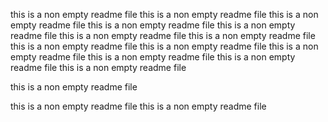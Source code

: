 this is a non empty readme file this is a non empty readme file this is a non empty readme file
this is a non empty readme file this is a non empty readme file this is a non empty readme file this is a non empty readme file
this is a non empty readme file this is a non empty readme file this is a non empty readme file this is a non empty readme file
this is a non empty readme file this is a non empty readme file


this is a non empty readme file

this is a non empty readme file
this is a non empty readme file 
